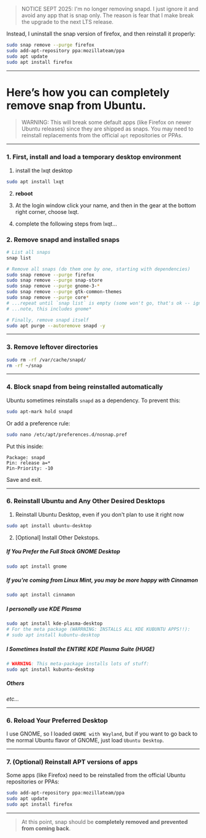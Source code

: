 > NOTICE SEPT 2025: I'm no longer removing snapd. I just ignore it and avoid any app that is snap only. The reason is fear that I make break the upgrade to the next LTS release.

Instead, I uninstall the snap version of firefox, and then reinstall it properly:

```bash
sudo snap remove --purge firefox
sudo add-apt-repository ppa:mozillateam/ppa
sudo apt update
sudo apt install firefox
```

---

# Here’s how you can completely remove **snap** from Ubuntu. 

> WARNING: This will break some default apps (like Firefox on newer Ubuntu releases) since they are shipped as snaps. You may need to reinstall replacements from the official `apt` repositories or PPAs.

---

### 1. First, install and load a temporary desktop environment

1. install the lxqt desktop

```bash
sudo apt install lxqt
```

2. **reboot**

3. At the login window click your name, and then in the gear at the bottom right corner, choose lxqt.

4. complete the following steps from lxqt...

### 2. Remove snapd and installed snaps

```bash
# List all snaps
snap list

# Remove all snaps (do them one by one, starting with dependencies)
sudo snap remove --purge firefox
sudo snap remove --purge snap-store
sudo snap remove --purge gnome-3-*
sudo snap remove --purge gtk-common-themes
sudo snap remove --purge core*
# ...repeat until `snap list` is empty (some won't go, that's ok -- ignore snapd itself)
# ...note, this includes gnome*

# Finally, remove snapd itself
sudo apt purge --autoremove snapd -y
```

---

### 3. Remove leftover directories

```bash
sudo rm -rf /var/cache/snapd/
rm -rf ~/snap
```

---

### 4. Block snapd from being reinstalled automatically

Ubuntu sometimes reinstalls `snapd` as a dependency. To prevent this:

```bash
sudo apt-mark hold snapd
```

Or add a preference rule:

```bash
sudo nano /etc/apt/preferences.d/nosnap.pref
```

Put this inside:

```
Package: snapd
Pin: release a=*
Pin-Priority: -10
```

Save and exit.

---

### 6. Reinstall Ubuntu and Any Other Desired Desktops

1. Reinstall Ubuntu Desktop, even if you don't plan to use it right now

```bash
sudo apt install ubuntu-desktop
```

2. [Optional] Install Other Dekstops. 

##### If You Prefer the Full Stock GNOME Desktop

```bash
sudo apt install gnome
```

##### If you're coming from Linux Mint, you may be more happy with Cinnamon

```bash
sudo apt install cinnamon
```

##### I personally use KDE Plasma

```bash
sudo apt install kde-plasma-desktop
# For the meta package (WARRNING: INSTALLS ALL KDE KUBUNTU APPS!!):
# sudo apt install kubuntu-desktop
```

##### I Sometimes Install the ENTIRE KDE Plasma Suite (HUGE)

```bash
# WARNING: This meta-package installs lots of stuff:
sudo apt install kubuntu-desktop
```

##### Others

<em>etc...</em>

---

### 6. Reload Your Preferred Desktop

I use GNOME, so I loaded `GNOME with Wayland`, but if you want to go back to the normal Ubuntu flavor of GNOME, just load `Ubuntu Desktop`.

---

### 7. (Optional) Reinstall APT versions of apps

Some apps (like Firefox) need to be reinstalled from the official Ubuntu repositories or PPAs:

```bash
sudo add-apt-repository ppa:mozillateam/ppa
sudo apt update
sudo apt install firefox
```

---

> At this point, snap should be **completely removed and prevented from coming back**.

